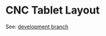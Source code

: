 # CNC Tablet Layout

See: [development branch](https://github.com/jkesseler/cncjs-touch-interface/tree/development)
